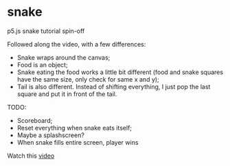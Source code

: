 # snake
p5.js snake tutorial spin-off

Followed along the video, with a few differences:
* Snake wraps around the canvas;
* Food is an object;
* Snake eating the food works a little bit different (food and snake squares have the same size, only check for same x and y);
* Tail is also different. Instead of shifting everything, I just pop the last square and put it in front of the tail.

TODO:
* Scoreboard;
* Reset everything when snake eats itself;
* Maybe a splashscreen?
* When snake fills entire screen, player wins

Watch this [video](https://www.youtube.com/watch?v=AaGK-fj-BAM)
